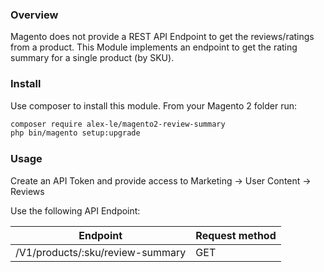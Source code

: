 ### Overview

Magento does not provide a REST API Endpoint to get the reviews/ratings from a product.
This Module implements an endpoint to get the rating summary for a single product (by SKU).

### Install

Use composer to install this module. From your Magento 2 folder run:

```bash
composer require alex-le/magento2-review-summary
php bin/magento setup:upgrade 
```

### Usage

Create an API Token and provide access to Marketing -> User Content -> Reviews

Use the following API Endpoint:

| Endpoint | Request method |
| ------------- | ------------- |
| /V1/products/:sku/review-summary | GET |
